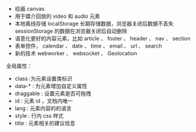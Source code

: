 - 绘画 canvas
- ⽤于媒介回放的 video 和 audio 元素
- 本地离线存储 localStorage ⻓期存储数据，浏览器关闭后数据不丢失 sessionStorage 的数据在浏览器关闭后⾃动删除
- 语意化更好的内容元素，⽐如 article 、 footer 、 header 、 nav 、 section
- 表单控件， calendar 、 date 、 time 、 email 、 url 、 search
- 新的技术 webworker 、 websocket 、 Geolocation

全局属性：

- class :为元素设置类标识
- data-* : 为元素增加⾃定义属性
- draggable : 设置元素是否可拖拽
- id : 元素 id ，⽂档内唯⼀
- lang : 元素内容的的语⾔
- style : ⾏内 css 样式
- title : 元素相关的建议信息